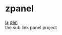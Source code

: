 # zpanel
<a href="https://github.com/Sepanta7/zpanel/blob/main/fa-README.md">فا</a>
<a href="https://github.com/Sepanta7/zpanel/blob/main/README.md">den</a><br>
the sub link panel project
